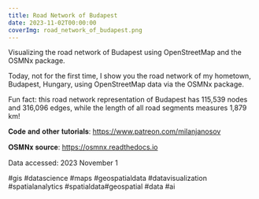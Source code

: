 ```yaml
---
title: Road Network of Budapest
date: 2023-11-02T00:00:00
coverImg: road_network_of_budapest.png
---
```

Visualizing the road network of Budapest using OpenStreetMap and the OSMNx package.  

<!--more-->



Today, not for the first time, I show you the road network of my hometown, Budapest, Hungary, using OpenStreetMap data via the OSMNx package.

Fun fact: this road network representation of Budapest has 115,539 nodes and 316,096 edges, while the length of all road segments measures 1,879 km!

𝐂𝐨𝐝𝐞 𝐚𝐧𝐝 𝐨𝐭𝐡𝐞𝐫 𝐭𝐮𝐭𝐨𝐫𝐢𝐚𝐥𝐬: https://www.patreon.com/milanjanosov

𝐎𝐒𝐌𝐍𝐱 𝐬𝐨𝐮𝐫𝐜𝐞: https://osmnx.readthedocs.io

Data accessed: 2023 November 1

#gis #datascience #maps #geospatialdata #datavisualization #spatialanalytics #spatialdata#geospatial #data #ai


